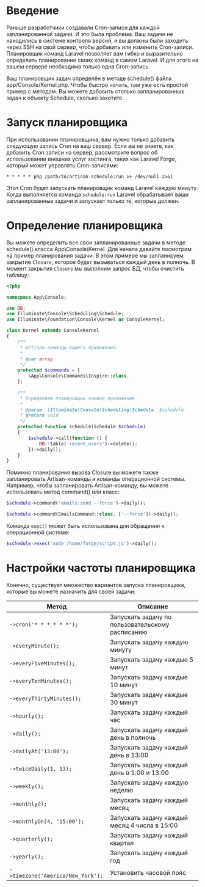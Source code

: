 
# Введение

Раньше разработчики создавали Cron-записи для каждой запланированной задачи. И это была проблема. Ваш задачи не находились в системе контроля версий, и вы должны были заходить через SSH на свой сервер, чтобы добавить или изменить Cron-записи. Планировщик команд Laravel позволяет вам гибко и выразительно определить планирование своих команд в самом Laravel. И для этого на вашем сервере необходима только одна Cron-запись.

Ваш планировщик задач определён в методе schedule() файла app/Console/Kernel.php. Чтобы быстро начать, там уже есть простой пример с методом. Вы можете добавить столько запланированных задач к объекту Schedule, сколько захотите.

# Запуск планировщика

При использовании планировщика, вам нужно только добавить следующую запись Cron на ваш сервер. Если вы не знаете, как добавить Cron записи на сервер, рассмотрите вопрос об использовании внешних услуг хостинга, таких как Laravel Forge, который может управлять Cron-записями:

```
* * * * * php /path/to/artisan schedule:run >> /dev/null 2>&1
```
Этот Cron будет запускать планировщик команд Laravel каждую минуту. Когда выполняется команда `schedule:run` Laravel обрабатывает ваши запланированные задачи и запускает только те, которые должен.

# Определение планировщика

Вы можете определить все свои запланированные задачи в методе schedule() класса App\Console\Kernel. Для начала давайте посмотрим на пример планирования задачи. В этом примере мы запланируем закрытие `Closure`, которое будет вызываться каждый день в полночь. В момент закрытия `Closure` мы выполним запрос БД, чтобы очистить таблицу:

```php
<?php

namespace App\Console;

use DB;
use Illuminate\Console\Scheduling\Schedule;
use Illuminate\Foundation\Console\Kernel as ConsoleKernel;

class Kernel extends ConsoleKernel
{
    /**
     * Artisan-команды вашего приложения.
     *
     * @var array
     */
    protected $commands = [
        \App\Console\Commands\Inspire::class,
    ];

    /**
     * Определяем планировщик команд приложения.
     *
     * @param  \Illuminate\Console\Scheduling\Schedule  $schedule
     * @return void
     */
    protected function schedule(Schedule $schedule)
    {
        $schedule->call(function () {
            DB::table('recent_users')->delete();
        })->daily();
    }
}
```

Помимио планирования вызова Closure вы можете также запланировать Artisan-команды и команды операционной системы. Например, чтобы запланировать Artisan-команду, вы можете использовать метод command() или класс:
```php
$schedule->command('emails:send --force')->daily();
```

```php
$schedule->command(EmailsCommand::class, ['--force'])->daily();
```

Команда `exec()` может быть использована для обращения к операционной системе:
```php
$schedule->exec('node /home/forge/script.js')->daily();
```

# Настройки частоты планировщика
Конечно, существует множество вариантов запуска планировщика, которые вы можете назначить для своей задачи:

Метод							| Описание                        
------------------|-----------------------------
`->cron('* * * * * *');`| Запускать задачу по пользовательскому расписанию                   
`->everyMinute();`| Запускать задачу каждую минуту           
`->everyFiveMinutes();`      | Запускать задачу каждые 5 минут                   
`->everyTenMinutes();  `     | Запускать задачу каждые 10 минут            
`->everyThirtyMinutes(); `      | Запускать задачу каждые 30 минут        
`->hourly();` | Запускать задачу каждый час            
`->daily(); `   | Запускать задачу каждый день в полночь   
`->dailyAt('13:00');`    | Запускать задачу каждый день в 13:00
`->twiceDaily(1, 13);`    | Запускать задачу каждый день в 1:00 и 13:00
`->weekly();`   | Запускать задачу каждую неделю
`->monthly();`| Запускать задачу каждый месяц
`->monthlyOn(4, '15:00');`| Запускать задачу каждый месяц 4 числа в 15:00
`->quarterly();`| Запускать задачу каждый квартал
`->yearly();`| Запускать задачу каждый год
`->timezone('America/New_York');`| Установить часовой пояс

